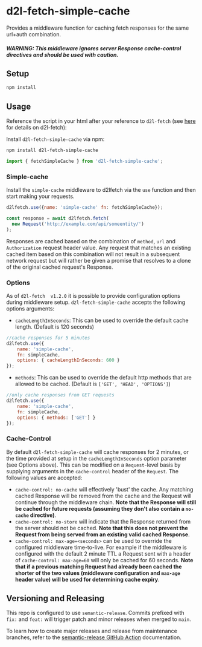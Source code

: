 # d2l-fetch-simple-cache
Provides a middleware function for caching fetch responses for the same url+auth combination.

##### WARNING: This middleware ignores server Response cache-control directives and should be used with caution.

## Setup

```sh
npm install
```

## Usage

Reference the script in your html after your reference to `d2l-fetch` (see [here](https://github.com/Brightspace/d2l-fetch) for details on d2l-fetch):

Install `d2l-fetch-simple-cache` via npm:
```sh
npm install d2l-fetch-simple-cache
```

```javascript
import { fetchSimpleCache } from 'd2l-fetch-simple-cache';
```

### Simple-cache

Install the `simple-cache` middleware to d2lfetch via the `use` function and then start making your requests.

```js
d2lfetch.use({name: 'simple-cache' fn: fetchSimpleCache});

const response = await d2lfetch.fetch(
  new Request('http://example.com/api/someentity/')
);
```

Responses are cached based on the combination of `method`, `url` and `Authorization` request header value.
Any request that matches an existing cached item based on this combination will not result
in a subsequent network request but will rather be given a promise that resolves to a clone of
the original cached request's Response.

### Options

As of `d2l-fetch  v1.2.0` it is possible to provide configuration options during middleware setup. `d2l-fetch-simple-cache` accepts the following options arguments:

* `cacheLengthInSeconds`: This can be used to override the default cache length. (Default is 120 seconds)
```js
//cache responses for 5 minutes
d2lfetch.use({
	name: 'simple-cache',
	fn: simpleCache,
	options: { cacheLengthInSeconds: 600 }
});
```

* `methods`: This can be used to override the default http methods that are allowed to be cached. (Default is `['GET', 'HEAD', 'OPTIONS']`)
```js
//only cache responses from GET requests
d2lfetch.use({
	name: 'simple-cache',
	fn: simpleCache,
	options: { methods: ['GET'] }
});
```

### Cache-Control

By default `d2l-fetch-simple-cache` will cache responses for 2 minutes, or the time provided at setup in the `cacheLengthInSeconds` option parameter (see Options above). This can be modified on a `Request`-level basis by supplying arguments in the `cache-control` header of the `Request`. The following values are accepted:

* `cache-control: no-cache` will effectively 'bust' the cache. Any matching cached Response will be removed from the cache and the Request will continue through the middleware chain. **Note that the Response will still be cached for future requests (assuming they don't also contain a `no-cache` directive)**.
* `cache-control: no-store` will indicate that the Response returned from the server should not be cached. **Note that this does not prevent the Request from being served from an existing valid cached Response**.
* `cache-control: max-age=<seconds>` can be used to override the configured middleware time-to-live. For example if the middleware is configured with the default 2 minute TTL a Request sent with a header of `cache-control: max-age=60` will only be cached for 60 seconds. **Note that if a previous matching Request had already been cached the shorter of the two values (middleware configuration and `max-age` header value) will be used for determining cache expiry**.

## Versioning and Releasing

This repo is configured to use `semantic-release`. Commits prefixed with `fix:` and `feat:` will trigger patch and minor releases when merged to `main`.

To learn how to create major releases and release from maintenance branches, refer to the [semantic-release GitHub Action](https://github.com/BrightspaceUI/actions/tree/main/semantic-release) documentation.